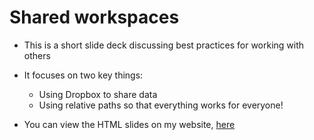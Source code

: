 # Shared workspaces

- This is a short slide deck discussing best practices for working with others

- It focuses on two key things:
  - Using Dropbox to share data
  - Using relative paths so that everything works for everyone!

- You can view the HTML slides on my website, [here](joshmerfeld.github.io/pollution-slides/#1)